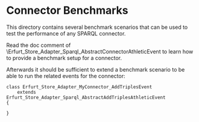 # Connector Benchmarks #

This directory contains several benchmark scenarios that can be used
to test the performance of any SPARQL connector.

Read the doc comment of \Erfurt_Store_Adapter_Sparql_AbstractConnectorAthleticEvent
to learn how to provide a benchmark setup for a connector.

Afterwards it should be sufficient to extend a benchmark scenario to be able to
run the related events for the connector:

    class Erfurt_Store_Adapter_MyConnector_AddTriplesEvent
        extends Erfurt_Store_Adapter_Sparql_AbstractAddTriplesAthleticEvent
    {

    }